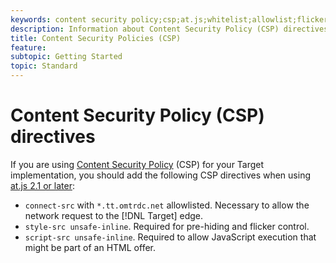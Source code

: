 ```yaml
---
keywords: content security policy;csp;at.js;whitelist;allowlist;flicker;pre-hide;pre-hiding;prehiding
description: Information about Content Security Policy (CSP) directives you should add when using Adobe Target at.js 2.1 or later.
title: Content Security Policies (CSP)
feature: 
subtopic: Getting Started
topic: Standard
---
```


# Content Security Policy (CSP) directives

If you are using [Content Security Policy](https://en.wikipedia.org/wiki/Content_Security_Policy) (CSP) for your Target implementation, you should add the following CSP directives when using [at.js 2.1 or later](/help/c-implementing-target/c-implementing-target-for-client-side-web/target-atjs-versions.md):

* `connect-src` with `*.tt.omtrdc.net` allowlisted. Necessary to allow the network request to the [!DNL Target] edge.
* `style-src unsafe-inline`. Required for pre-hiding and flicker control.
* `script-src unsafe-inline`.  Required to allow JavaScript execution that might be part of an HTML offer.

